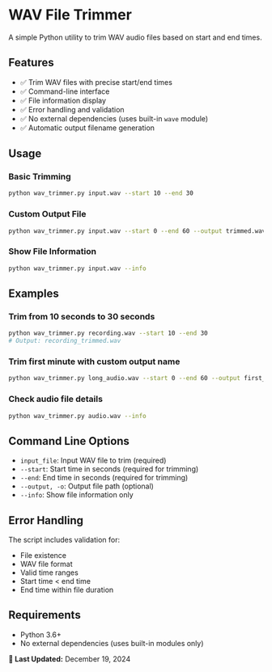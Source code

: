 # WAV File Trimmer

A simple Python utility to trim WAV audio files based on start and end times.

## Features

- ✅ Trim WAV files with precise start/end times
- ✅ Command-line interface
- ✅ File information display
- ✅ Error handling and validation
- ✅ No external dependencies (uses built-in `wave` module)
- ✅ Automatic output filename generation

## Usage

### Basic Trimming
```bash
python wav_trimmer.py input.wav --start 10 --end 30
```

### Custom Output File
```bash
python wav_trimmer.py input.wav --start 0 --end 60 --output trimmed.wav
```

### Show File Information
```bash
python wav_trimmer.py input.wav --info
```

## Examples

### Trim from 10 seconds to 30 seconds
```bash
python wav_trimmer.py recording.wav --start 10 --end 30
# Output: recording_trimmed.wav
```

### Trim first minute with custom output name
```bash
python wav_trimmer.py long_audio.wav --start 0 --end 60 --output first_minute.wav
```

### Check audio file details
```bash
python wav_trimmer.py audio.wav --info
```

## Command Line Options

- `input_file`: Input WAV file to trim (required)
- `--start`: Start time in seconds (required for trimming)
- `--end`: End time in seconds (required for trimming)
- `--output, -o`: Output file path (optional)
- `--info`: Show file information only

## Error Handling

The script includes validation for:
- File existence
- WAV file format
- Valid time ranges
- Start time < end time
- End time within file duration

## Requirements

- Python 3.6+
- No external dependencies (uses built-in modules only)

**📅 Last Updated:** December 19, 2024
